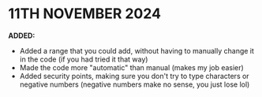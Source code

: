 # 11TH NOVEMBER 2024
**ADDED:**
- Added a range that you could add, without having to manually change it in the code (if you had tried it that way)
- Made the code more "automatic" than manual (makes my job easier)
- Added security points, making sure you don't try to type characters or negative numbers (negative numbers make no sense, you just lose lol)
